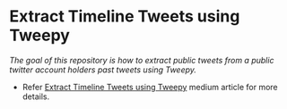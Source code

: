 # Extract Timeline Tweets using Tweepy
*The goal of this repository is how to extract public tweets from a public twitter account holders past tweets using Tweepy.*

- Refer [Extract Timeline Tweets using Tweepy](https://blog.usejournal.com/extract-timeline-tweets-using-tweepy-908b0833dcf8) medium article for more details.